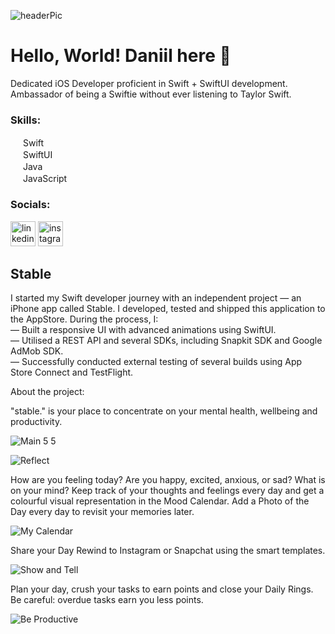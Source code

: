 ![headerPic](https://user-images.githubusercontent.com/90253901/194671328-0c0af353-e936-430a-afec-f9b3e4d37496.png)
# Hello, World! Daniil here 👋
Dedicated iOS Developer proficient in Swift + SwiftUI development. Ambassador of being a Swiftie without ever listening to Taylor Swift. 

### Skills:
<img src="https://user-images.githubusercontent.com/90253901/194717945-e64920e4-d4ba-4e10-8ef8-f1a410f52923.png" width = "16"> Swift<br />
<img src="https://user-images.githubusercontent.com/90253901/194718051-5e1005bb-fc0f-41aa-b843-d962660022a3.png" width = "16"> SwiftUI<br />
<img src="https://user-images.githubusercontent.com/90253901/194718231-49e215f4-11c5-4075-af13-17d6ae00467c.png" width = "16"> Java<br />
<img src="https://user-images.githubusercontent.com/90253901/194718279-025f8f52-3bf2-46a4-8bb3-53e68af0084b.png" width = "16"> JavaScript<br />

### Socials:
[<img src='https://cdn.jsdelivr.net/npm/simple-icons@3.0.1/icons/linkedin.svg' alt='linkedin' height='40'>](https://www.linkedin.com/in/daniil-bya/)  [<img src='https://cdn.jsdelivr.net/npm/simple-icons@3.0.1/icons/instagram.svg' alt='instagram' height='40'>](https://www.instagram.com/peachtuber/)  

## Stable
I started my Swift developer journey with an independent project — an iPhone app called Stable. I developed, tested and shipped this application to the AppStore. During the process, I:
<br />— Built a responsive UI with advanced animations using SwiftUI.
<br />— Utilised a REST API and several SDKs, including Snapkit SDK and Google AdMob SDK.
<br />— Successfully conducted external testing of several builds using App Store Connect and TestFlight.

About the project:

"stable." is your place to concentrate on your mental health, wellbeing and productivity. 

![Main 5 5](https://user-images.githubusercontent.com/90253901/194671760-2a48ef82-c83f-40bb-8b84-e50b090bc412.png)

![Reflect](https://user-images.githubusercontent.com/90253901/194712205-8c349083-6bbb-4291-a8b4-afc4bdb4ed13.gif)

How are you feeling today? Are you happy, excited, anxious, or sad? What is on your mind? Keep track of your thoughts and feelings every day and get a colourful visual representation in the Mood Calendar. Add a Photo of the Day every day to revisit your memories later.

![My Calendar](https://user-images.githubusercontent.com/90253901/194712223-fda33243-4ab4-45d2-ba96-3672550d89ea.gif)

Share your Day Rewind to Instagram or Snapchat using the smart templates. 

![Show and Tell](https://user-images.githubusercontent.com/90253901/194712409-17367210-a105-4df4-8b78-db663b8f0bee.gif)

Plan your day, crush your tasks to earn points and close your Daily Rings. Be careful: overdue tasks earn you less points.

![Be Productive](https://user-images.githubusercontent.com/90253901/194712455-85785167-03b8-4b44-bd80-e382760f25b1.gif)
